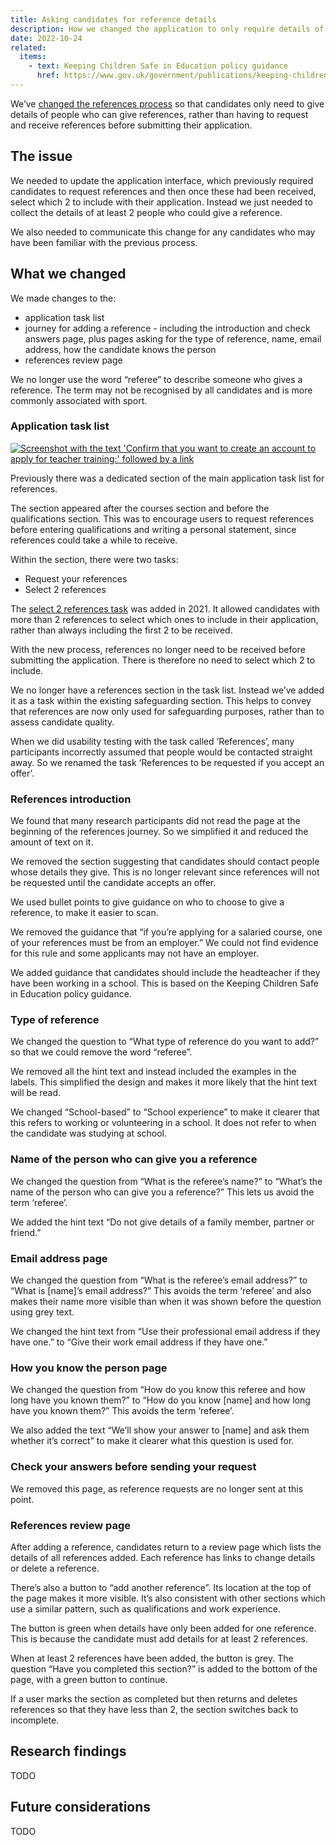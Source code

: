 ```yaml
---
title: Asking candidates for reference details
description: How we changed the application to only require details of people who can give a reference instead of 2 received references.
date: 2022-10-24
related:
  items:
    - text: Keeping Children Safe in Education policy guidance
      href: https://www.gov.uk/government/publications/keeping-children-safe-in-education--2
---
```


We’ve [changed the references process](/apply-for-teacher-training/collecting-references-after-offer/) so that candidates only need to give details of people who can give references, rather than having to request and receive references before submitting their application.

## The issue

We needed to update the application interface, which previously required candidates to request references and then once these had been received, select which 2 to include with their application. Instead we just needed to collect the details of at least 2 people who could give a reference.

We also needed to communicate this change for any candidates who may have been familiar with the previous process.

## What we changed

We made changes to the:

- application task list
- journey for adding a reference - including the introduction and check answers page, plus pages asking for the type of reference, name, email address, how the candidate knows the person
- references review page

We no longer use the word “referee” to describe someone who gives a reference. The term may not be recognised by all candidates and is more commonly associated with sport.

### Application task list

[![Screenshot with the text 'Confirm that you want to create an account to apply for teacher training:' followed by a link](application-task-list-before-and-after.png "Application task list: before and after")](/apply-for-teacher-training/asking-candidates-for-references-to-be-contacted-if-they-accept-an-offer/application-task-list-before-and-after.png)

Previously there was a dedicated section of the main application task list for references.

The section appeared after the courses section and before the qualifications section. This was to encourage users to request references before entering qualifications and writing a personal statement, since references could take a while to receive.

Within the section, there were two tasks:

- Request your references
- Select 2 references

The [select 2 references task](/apply-for-teacher-training/selecting-references/) was added in 2021. It allowed candidates with more than 2 references to select which ones to include in their application, rather than always including the first 2 to be received.

With the new process, references no longer need to be received before submitting the application. There is therefore no need to select which 2 to include.

We no longer have a references section in the task list. Instead we’ve added it as a task within the existing safeguarding section. This helps to convey that references are now only used for safeguarding purposes, rather than to assess candidate quality.

When we did usability testing with the task called ‘References’, many participants incorrectly assumed that people would be contacted straight away. So we renamed the task ‘References to be requested if you accept an offer’.

### References introduction

We found that many research participants did not read the page at the beginning of the references journey. So we simplified it and reduced the amount of text on it.

We removed the section suggesting that candidates should contact people whose details they give. This is no longer relevant since references will not be requested until the candidate accepts an offer.

We used bullet points to give guidance on who to choose to give a reference, to make it easier to scan.

We removed the guidance that “if you’re applying for a salaried course, one of your references must be from an employer.” We could not find evidence for this rule and some applicants may not have an employer.

We added guidance that candidates should include the headteacher if they have been working in a school. This is based on the Keeping Children Safe in Education policy guidance.

### Type of reference

We changed the question to “What type of reference do you want to add?” so that we could remove the word “referee”.

We removed all the hint text and instead included the examples in the labels. This simplified the design and makes it more likely that the hint text will be read.

We changed “School-based” to “School experience” to make it clearer that this refers to working or volunteering in a school. It does not refer to when the candidate was studying at school.

### Name of the person who can give you a reference

We changed the question from “What is the referee’s name?” to “What’s the name of the person who can give you a reference?” This lets us avoid the term ‘referee’.

We added the hint text “Do not give details of a family member, partner or friend.”

### Email address page

We changed the question from “What is the referee’s email address?” to “What is [name]’s email address?” This avoids the term ‘referee’ and also makes their name more visible than when it was shown before the question using grey text.

We changed the hint text from “Use their professional email address if they have one.” to “Give their work email address if they have one.”

### How you know the person page

We changed the question from “How do you know this referee and how long have you known them?” to “How do you know [name] and how long have you known them?” This avoids the term ‘referee’.

We also added the text “We’ll show your answer to [name] and ask them whether it’s correct” to make it clearer what this question is used for.

### Check your answers before sending your request


We removed this page, as reference requests are no longer sent at this point.

### References review page

After adding a reference, candidates return to a review page which lists the details of all references added. Each reference has links to change details or delete a reference.

There’s also a button to “add another reference”. Its location at the top of the page makes it more visible. It’s also consistent with other sections which use a similar pattern, such as qualifications and work experience.

The button is green when details have only been added for one reference. This is because the candidate must add details for at least 2 references.

When at least 2 references have been added, the button is grey. The question “Have you completed this section?” is added to the bottom of the page, with a green button to continue.

If a user marks the section as completed but then returns and deletes references so that they have less than 2, the section switches back to incomplete.

## Research findings

TODO

## Future considerations

TODO
